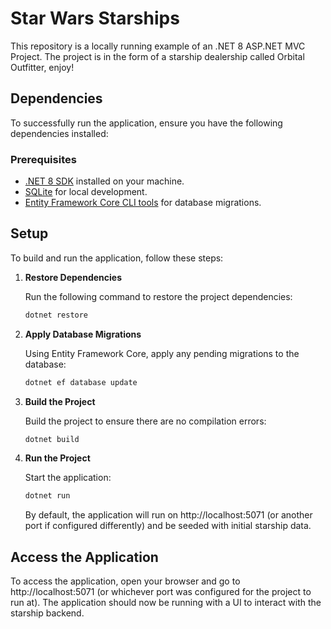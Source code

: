 # Star Wars Starships

This repository is a locally running example of an .NET 8 ASP.NET MVC Project. The project is in the form of a starship dealership called Orbital Outfitter, enjoy!

## Dependencies

To successfully run the application, ensure you have the following dependencies installed:

### Prerequisites

- [.NET 8 SDK](https://dotnet.microsoft.com/download/dotnet/8.0) installed on your machine.
- [SQLite](https://www.sqlite.org/download.html) for local development.
- [Entity Framework Core CLI tools](https://docs.microsoft.com/en-us/ef/core/cli/dotnet) for database migrations.

## Setup

To build and run the application, follow these steps:

1. **Restore Dependencies**

   Run the following command to restore the project dependencies:

   ```bash
   dotnet restore
   ```

2. **Apply Database Migrations**

   Using Entity Framework Core, apply any pending migrations to the database:

   ```bash
   dotnet ef database update
   ```

3. **Build the Project**

   Build the project to ensure there are no compilation errors:

   ```bash
   dotnet build
   ```

4. **Run the Project**

   Start the application:

   ```bash
   dotnet run
   ```

   By default, the application will run on http://localhost:5071 (or another port if configured differently) and be seeded with initial starship data.

## Access the Application

To access the application, open your browser and go to http://localhost:5071 (or whichever port was configured for the project to run at). The application should now be running with a UI to interact with the starship backend.
